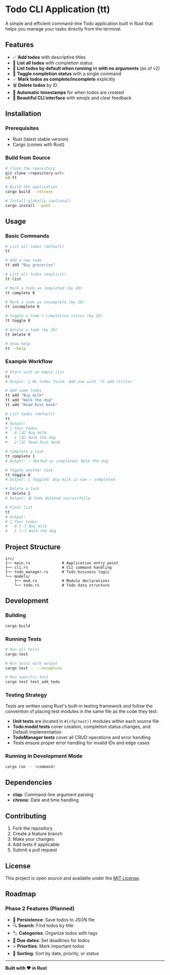 # Todo CLI Application (tt)

A simple and efficient command-line Todo application built in Rust that helps you manage your tasks directly from the terminal.

## Features

- ✅ **Add todos** with descriptive titles
- 📝 **List all todos** with completion status
- 🏃 **List todos by default when running `tt` with no arguments** (as of v2)
- 🔄 **Toggle completion status** with a single command
- ✅ **Mark todos as complete/incomplete** explicitly
- 🗑️ **Delete todos** by ID
- 📅 **Automatic timestamps** for when todos are created
- 🎨 **Beautiful CLI interface** with emojis and clear feedback

## Installation

### Prerequisites
- Rust (latest stable version)
- Cargo (comes with Rust)

### Build from Source
```bash
# Clone the repository
git clone <repository-url>
cd tt

# Build the application
cargo build --release

# Install globally (optional)
cargo install --path .
```

## Usage

### Basic Commands

```bash
# List all todos (default)
tt

# Add a new todo
tt add "Buy groceries"

# List all todos (explicit)
tt list

# Mark a todo as completed (by ID)
tt complete 0

# Mark a todo as incomplete (by ID)
tt incomplete 0

# Toggle a todo's completion status (by ID)
tt toggle 0

# Delete a todo (by ID)
tt delete 0

# Show help
tt --help
```

### Example Workflow

```bash
# Start with an empty list
tt
# Output: 📝 No todos found. Add one with `tt add <title>`

# Add some todos
tt add "Buy milk"
tt add "Walk the dog"
tt add "Read Rust book"

# List todos (default)
tt
# Output:
# 📝 Your todos:
#   0 [⏳] Buy milk
#   1 [⏳] Walk the dog
#   2 [⏳] Read Rust book

# Complete a task
tt complete 1
# Output: ✅ Marked as completed: Walk the dog

# Toggle another task
tt toggle 0
# Output: 🔄 Toggled: Buy milk is now ✅ completed

# Delete a task
tt delete 2
# Output: 🗑️ Todo deleted successfully

# Final list
tt
# Output:
# 📝 Your todos:
#   0 [✅] Buy milk
#   1 [✅] Walk the dog
```

## Project Structure

```
src/
├── main.rs              # Application entry point
├── cli.rs               # CLI command handling
├── todo_manager.rs      # Todo business logic
└── models/
    ├── mod.rs           # Module declarations
    └── todo.rs          # Todo data structure
```

## Development

### Building
```bash
cargo build
```

### Running Tests
```bash
# Run all tests
cargo test

# Run tests with output
cargo test -- --nocapture

# Run specific test
cargo test test_add_todo
```

### Testing Strategy
Tests are written using Rust's built-in testing framework and follow the convention of placing test modules in the same file as the code they test:

- **Unit tests** are located in `#[cfg(test)]` modules within each source file
- **Todo model tests** cover creation, completion status changes, and Default implementation
- **TodoManager tests** cover all CRUD operations and error handling
- Tests ensure proper error handling for invalid IDs and edge cases

### Running in Development Mode
```bash
cargo run -- <command>
```

## Dependencies

- **clap**: Command-line argument parsing
- **chrono**: Date and time handling

## Contributing

1. Fork the repository
2. Create a feature branch
3. Make your changes
4. Add tests if applicable
5. Submit a pull request

## License

This project is open source and available under the [MIT License](LICENSE).

## Roadmap

### Phase 2 Features (Planned)
- 📁 **Persistence**: Save todos to JSON file
- 🔍 **Search**: Find todos by title
- 🏷️ **Categories**: Organize todos with tags
- 📅 **Due dates**: Set deadlines for todos
- ⭐ **Priorities**: Mark important todos
- 🔄 **Sorting**: Sort by date, priority, or status

---

**Built with ❤️ in Rust** 